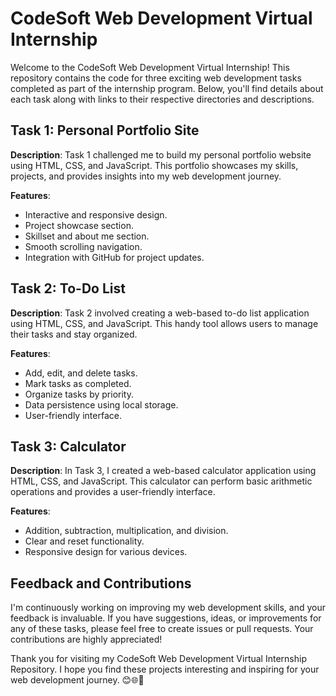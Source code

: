 # CodeSoft Web Development Virtual Internship

Welcome to the CodeSoft Web Development Virtual Internship! This repository contains the code for three exciting web development tasks completed as part of the internship program. Below, you'll find details about each task along with links to their respective directories and descriptions.



## Task 1: Personal Portfolio Site

**Description**: Task 1 challenged me to build my personal portfolio website using HTML, CSS, and JavaScript. This portfolio showcases my skills, projects, and provides insights into my web development journey.
<!--
**Repository**: [Task 1 - Personal Portfolio](https://github.com/Mohasindawal/CodeSoft/tree/main/Task2-Portfolio)

**Live**: [Task 1 - Personal Portfolio](https://yourusername.github.io/Portfolio/) -->

**Features**:
- Interactive and responsive design.
- Project showcase section.
- Skillset and about me section.
- Smooth scrolling navigation.
- Integration with GitHub for project updates.

## Task 2: To-Do List

**Description**: Task 2 involved creating a web-based to-do list application using HTML, CSS, and JavaScript. This handy tool allows users to manage their tasks and stay organized.

<!--
**Repository**: [Task 2 - To-Do List](https://github.com/YourUsername/CodeSoftIntern/tree/main/Task3-TodoList)
-->
**Features**:
- Add, edit, and delete tasks.
- Mark tasks as completed.
- Organize tasks by priority.
- Data persistence using local storage.
- User-friendly interface.

## Task 3: Calculator

**Description**: In Task 3, I created a web-based calculator application using HTML, CSS, and JavaScript. This calculator can perform basic arithmetic operations and provides a user-friendly interface.


**Features**:
- Addition, subtraction, multiplication, and division.
- Clear and reset functionality.
- Responsive design for various devices.

## Feedback and Contributions

I'm continuously working on improving my web development skills, and your feedback is invaluable. If you have suggestions, ideas, or improvements for any of these tasks, please feel free to create issues or pull requests. Your contributions are highly appreciated!

Thank you for visiting my CodeSoft Web Development Virtual Internship Repository. I hope you find these projects interesting and inspiring for your web development journey. 😊🌐🚀
